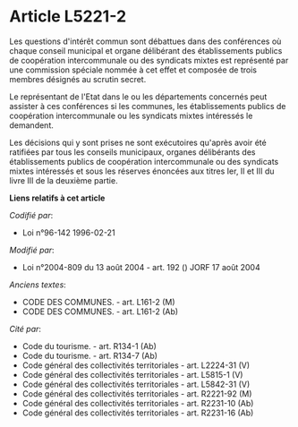 # Article L5221-2

Les questions d'intérêt commun sont débattues dans des conférences où chaque conseil municipal et organe délibérant des
établissements publics de coopération intercommunale ou des syndicats mixtes est représenté par une commission spéciale
nommée à cet effet et composée de trois membres désignés au scrutin secret.

Le représentant de l'Etat dans le ou les départements concernés peut assister à ces conférences si les communes, les
établissements publics de coopération intercommunale ou les syndicats mixtes intéressés le demandent.

Les décisions qui y sont prises ne sont exécutoires qu'après avoir été ratifiées par tous les conseils municipaux, organes
délibérants des établissements publics de coopération intercommunale ou des syndicats mixtes intéressés et sous les réserves
énoncées aux titres Ier, II et III du livre III de la deuxième partie.

**Liens relatifs à cet article**

_Codifié par_:

  - Loi n°96-142 1996-02-21

_Modifié par_:

  - Loi n°2004-809 du 13 août 2004 - art. 192 () JORF 17 août 2004

_Anciens textes_:

  - CODE DES COMMUNES. - art. L161-2 (M)
  - CODE DES COMMUNES. - art. L161-2 (Ab)

_Cité par_:

  - Code du tourisme. - art. R134-1 (Ab)
  - Code du tourisme. - art. R134-7 (Ab)
  - Code général des collectivités territoriales - art. L2224-31 (V)
  - Code général des collectivités territoriales - art. L5815-1 (V)
  - Code général des collectivités territoriales - art. L5842-31 (V)
  - Code général des collectivités territoriales - art. R2221-92 (M)
  - Code général des collectivités territoriales - art. R2231-10 (Ab)
  - Code général des collectivités territoriales - art. R2231-16 (Ab)
